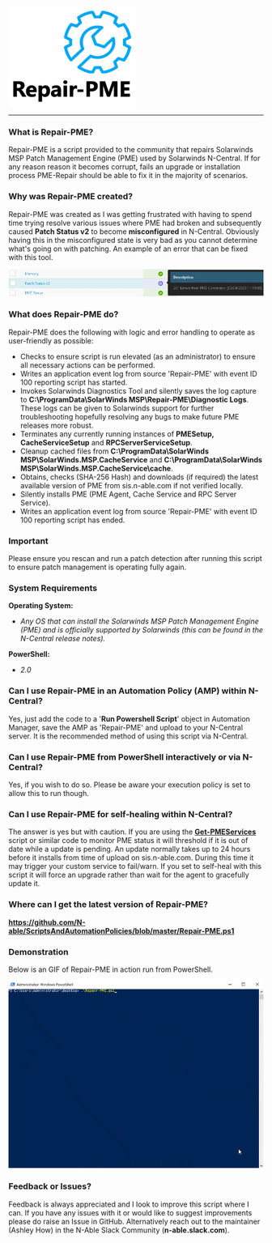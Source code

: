 ![Repair-PME Logo](https://github.com/N-able/ScriptsAndAutomationPolicies/blob/master/WikiFiles/Repair-PME/Repair-PME_Logo_Small.png)
***

### What is Repair-PME?

Repair-PME is a script provided to the community that repairs Solarwinds MSP Patch Management Engine (PME) used by Solarwinds N-Central. If for any reason reason it becomes corrupt, fails an upgrade or installation process PME-Repair should be able to fix it in the majority of scenarios. 

### Why was Repair-PME created?

Repair-PME was created as I was getting frustrated with having to spend time trying resolve various issues where PME had broken and subsequently caused **Patch Status v2** to become **misconfigured** in N-Central. Obviously having this in the misconfigured state is very bad as you cannot determine what's going on with patching. An example of an error that can be fixed with this tool.

![Patch_Status_v2_Misconfigured](https://github.com/N-able/ScriptsAndAutomationPolicies/blob/master/WikiFiles/Repair-PME/Patch_Status_v2_Misconfigured.png)

### What does Repair-PME do?

Repair-PME does the following with logic and error handling to operate as user-friendly as possible:
* Checks to ensure script is run elevated (as an administrator) to ensure all necessary actions can be performed.
* Writes an application event log from source 'Repair-PME' with event ID 100 reporting script has started.
* Invokes Solarwinds Diagnostics Tool and silently saves the log capture to **C:\ProgramData\SolarWinds MSP\Repair-PME\Diagnostic Logs**. These logs can be given to Solarwinds support for further troubleshooting hopefully resolving any bugs to make future PME releases more robust.
* Terminates any currently running instances of **PMESetup,** **CacheServiceSetup** and **RPCServerServiceSetup**.
* Cleanup cached files from **C:\ProgramData\SolarWinds MSP\SolarWinds.MSP.CacheService** and **C:\ProgramData\SolarWinds MSP\SolarWinds.MSP.CacheService\cache**.
* Obtains, checks (SHA-256 Hash) and downloads (if required) the latest available version of PME from sis.n-able.com if not verified locally.
* Silently installs PME (PME Agent, Cache Service and RPC Server Service).
* Writes an application event log from source 'Repair-PME' with event ID 100 reporting script has ended.

### Important

Please ensure you rescan and run a patch detection after running this script to ensure patch management is operating fully again.

### System Requirements

**Operating System:**
* _Any OS that can install the Solarwinds MSP Patch Management Engine (PME) and is officially supported by Solarwinds (this can be found in the N-Central release notes)._

**PowerShell:**
* _2.0_

### Can I use Repair-PME in an Automation Policy (AMP) within N-Central?

Yes, just add the code to a '**Run Powershell Script**' object in Automation Manager, save the AMP as 'Repair-PME' and upload to your N-Central server. It is the recommended method of using this script via N-Central.

### Can I use Repair-PME from PowerShell interactively or via N-Central?

Yes, if you wish to do so. Please be aware your execution policy is set to allow this to run though.

### Can I use Repair-PME for self-healing within N-Central?

The answer is yes but with caution. If you are using the **[**Get-PMEServices**](https://github.com/N-able/ScriptsAndAutomationPolicies/blob/master/N-Central%20PME%20Services/Get-PMEServices.ps1)** script or similar code to monitor PME status it will threshold if it is out of date while a update is pending. An update normally takes up to 24 hours before it installs from time of upload on sis.n-able.com. During this time it may trigger your custom service to fail/warn. If you set to self-heal with this script it will force an upgrade rather than wait for the agent to gracefully update it.

### Where can I get the latest version of Repair-PME?
**https://github.com/N-able/ScriptsAndAutomationPolicies/blob/master/Repair-PME.ps1**

### Demonstration
Below is an GIF of Repair-PME in action run from PowerShell.

![Repair-PME Demo](https://github.com/N-able/ScriptsAndAutomationPolicies/blob/master/WikiFiles/Repair-PME/Repair-PME-Demo.gif)

### Feedback or Issues?

Feedback is always appreciated and I look to improve this script where I can. If you have any issues with it or would like to suggest improvements please do raise an Issue in GitHub. Alternatively reach out to the maintainer (Ashley How) in the N-Able Slack Community (**n-able.slack.com**).
